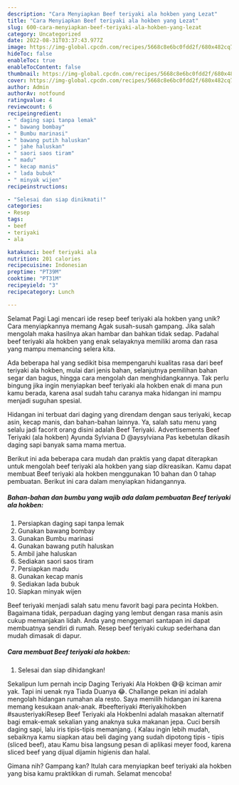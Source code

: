 ```yaml
---
description: "Cara Menyiapkan Beef teriyaki ala hokben yang Lezat"
title: "Cara Menyiapkan Beef teriyaki ala hokben yang Lezat"
slug: 600-cara-menyiapkan-beef-teriyaki-ala-hokben-yang-lezat
category: Uncategorized
date: 2022-08-31T03:37:43.977Z
image: https://img-global.cpcdn.com/recipes/5668c8e6bc0fdd2f/680x482cq70/beef-teriyaki-ala-hokben-foto-resep-utama.jpg
hideToc: false
enableToc: true
enableTocContent: false
thumbnail: https://img-global.cpcdn.com/recipes/5668c8e6bc0fdd2f/680x482cq70/beef-teriyaki-ala-hokben-foto-resep-utama.jpg
cover: https://img-global.cpcdn.com/recipes/5668c8e6bc0fdd2f/680x482cq70/beef-teriyaki-ala-hokben-foto-resep-utama.jpg
author: Admin
authorAv: notfound
ratingvalue: 4
reviewcount: 6
recipeingredient:
- " daging sapi tanpa lemak"
- " bawang bombay"
- " Bumbu marinasi"
- " bawang putih haluskan"
- " jahe haluskan"
- " saori saos tiram"
- " madu"
- " kecap manis"
- " lada bubuk"
- " minyak wijen"
recipeinstructions:

- "Selesai dan siap dinikmati!"
categories:
- Resep
tags:
- beef
- teriyaki
- ala

katakunci: beef teriyaki ala 
nutrition: 201 calories
recipecuisine: Indonesian
preptime: "PT39M"
cooktime: "PT31M"
recipeyield: "3"
recipecategory: Lunch

---
```



Selamat Pagi Lagi mencari ide resep beef teriyaki ala hokben yang unik? Cara menyiapkannya memang Agak susah-susah gampang. Jika salah mengolah maka hasilnya akan hambar dan bahkan tidak sedap. Padahal beef teriyaki ala hokben yang enak selayaknya memiliki aroma dan rasa yang mampu memancing selera kita.


Ada beberapa hal yang sedikit bisa mempengaruhi kualitas rasa dari beef teriyaki ala hokben, mulai dari jenis bahan, selanjutnya pemilihan bahan segar dan bagus, hingga cara mengolah dan menghidangkannya. Tak perlu bingung jika ingin menyiapkan beef teriyaki ala hokben enak di mana pun kamu berada, karena asal sudah tahu caranya maka hidangan ini mampu menjadi suguhan spesial.

Hidangan ini terbuat dari daging yang direndam dengan saus teriyaki, kecap asin, kecap manis, dan bahan-bahan lainnya. Ya, salah satu menu yang selalu jadi facorit orang disini adalah Beef Teriyaki. Advertisements Beef Teriyaki (ala hokben) Ayunda Sylviana D @aysylviana Pas kebetulan dikasih daging sapi banyak sama mama mertua.


Berikut ini ada beberapa cara mudah dan praktis yang dapat diterapkan untuk mengolah beef teriyaki ala hokben yang siap dikreasikan. Kamu dapat membuat Beef teriyaki ala hokben menggunakan 10 bahan dan 0 tahap pembuatan. Berikut ini cara dalam menyiapkan hidangannya.

<!--inarticleads1-->

##### Bahan-bahan dan bumbu yang wajib ada dalam pembuatan Beef teriyaki ala hokben:

1. Persiapkan  daging sapi tanpa lemak
1. Gunakan  bawang bombay
1. Gunakan  Bumbu marinasi
1. Gunakan  bawang putih haluskan
1. Ambil  jahe haluskan
1. Sediakan  saori saos tiram
1. Persiapkan  madu
1. Gunakan  kecap manis
1. Sediakan  lada bubuk
1. Siapkan  minyak wijen


Beef teriyaki menjadi salah satu menu favorit bagi para pecinta Hokben. Bagaimana tidak, perpaduan daging yang lembut dengan rasa manis asin cukup memanjakan lidah. Anda yang menggemari santapan ini dapat membuatnya sendiri di rumah. Resep beef teriyaki cukup sederhana dan mudah dimasak di dapur. 

<!--inarticleads2-->

##### Cara membuat Beef teriyaki ala hokben:


1. Selesai dan siap dihidangkan!

Sekalipun lum pernah incip Daging Teriyaki Ala Hokben 😅😆 kciman amir yak. Tapi ini uenak nya Tiada Duanya 😂. Challange pekan ini adalah mengolah hidangan rumahan ala resto. Saya memilih hidangan ini karena memang kesukaan anak-anak. #beefteriyaki #teriyakihokben #sausteriyakiResep Beef Teriyaki ala HokbenIni adalah masakan alternatif bagi emak-emak sekalian yang anaknya suka makanan jepa. Cuci bersih daging sapi, lalu iris tipis-tipis memanjang. ( Kalau ingin lebih mudah, sebaiknya kamu siapkan atau beli daging yang sudah dipotong tipis - tipis (sliced beef), atau Kamu bisa langsung pesan di aplikasi meyer food, karena sliced beef yang dijual dijamin higienis dan halal. 

Gimana nih? Gampang kan? Itulah cara menyiapkan beef teriyaki ala hokben yang bisa kamu praktikkan di rumah. Selamat mencoba!
